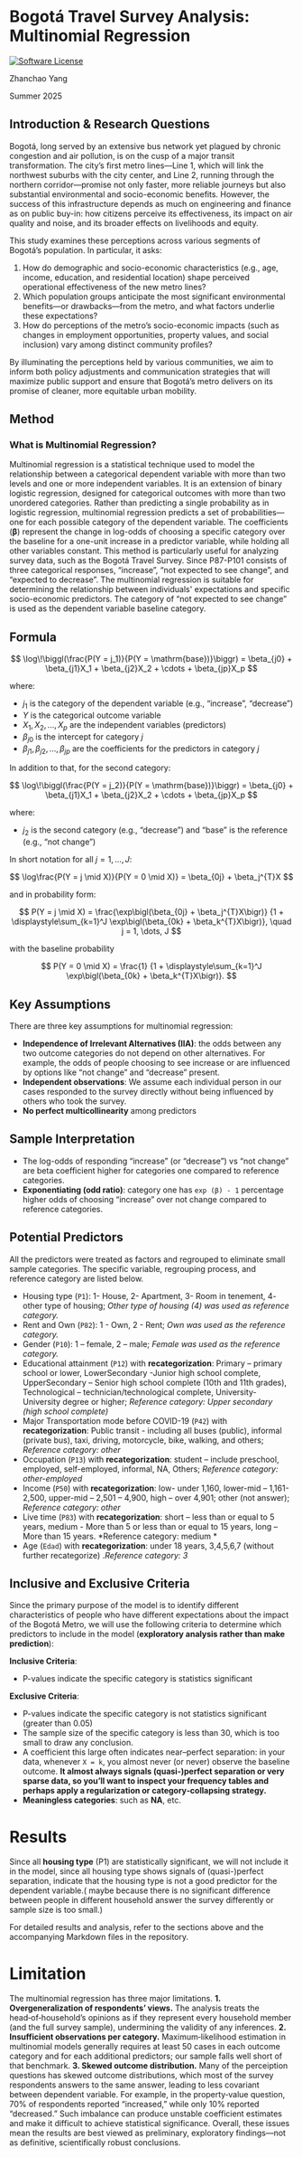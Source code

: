 # Bogotá Travel Survey Analysis: Multinomial Regression
[![Software License](https://img.shields.io/badge/license-MIT-green.svg)](LICENSE)

Zhanchao Yang

Summer 2025

## Introduction & Research Questions

Bogotá, long served by an extensive bus network yet plagued by chronic congestion and air pollution, is on the cusp of a major transit transformation. The city’s first metro lines—Line 1, which will link the northwest suburbs with the city center, and Line 2, running through the northern corridor—promise not only faster, more reliable journeys but also substantial environmental and socio-economic benefits. However, the success of this infrastructure depends as much on engineering and finance as on public buy-in: how citizens perceive its effectiveness, its impact on air quality and noise, and its broader effects on livelihoods and equity.

This study examines these perceptions across various segments of Bogotá’s population. In particular, it asks:

1. How do demographic and socio-economic characteristics (e.g., age, income, education, and residential location) shape perceived operational effectiveness of the new metro lines?
2. Which population groups anticipate the most significant environmental benefits—or drawbacks—from the metro, and what factors underlie these expectations?
3. How do perceptions of the metro’s socio-economic impacts (such as changes in employment opportunities, property values, and social inclusion) vary among distinct community profiles?

By illuminating the perceptions held by various communities, we aim to inform both policy adjustments and communication strategies that will maximize public support and ensure that Bogotá’s metro delivers on its promise of cleaner, more equitable urban mobility.

## Method

### What is Multinomial Regression?

Multinomial regression is a statistical technique used to model the relationship between a categorical dependent variable with more than two levels and one or more independent variables. It is an extension of binary logistic regression, designed for categorical outcomes with more than two unordered categories. Rather than predicting a single probability as in logistic regression, multinomial regression predicts a set of probabilities—one for each possible category of the dependent variable. The coefficients (**β**) represent the change in log-odds of choosing a specific category over the baseline for a one-unit increase in a predictor variable, while holding all other variables constant. This method is particularly useful for analyzing survey data, such as the Bogotá Travel Survey.
Since P87-P101 consists of three categorical responses, “increase”, “not expected to see change”, and “expected to decrease”. The multinomial regression is suitable for determining the relationship between individuals' expectations and specific socio-economic predictors. The category of “not expected to see change” is used as the dependent variable baseline category.

## Formula

$$
\log\!\biggl(\frac{P(Y = j_1)}{P(Y = \mathrm{base})}\biggr)
= \beta_{j0} + \beta_{j1}X_1 + \beta_{j2}X_2 + \cdots + \beta_{jp}X_p
$$

where:

- $j_1$ is the category of the dependent variable (e.g., “increase”, “decrease”)
- $Y$ is the categorical outcome variable
- $X_1, X_2, \ldots, X_p$ are the independent variables (predictors)
- $\beta_{j0}$ is the intercept for category $j$
- $\beta_{j1}, \beta_{j2}, \ldots, \beta_{jp}$ are the coefficients for the predictors in category $j$

In addition to that, for the second category:

$$
\log\!\biggl(\frac{P(Y = j_2)}{P(Y = \mathrm{base})}\biggr)
= \beta_{j0} + \beta_{j1}X_1 + \beta_{j2}X_2 + \cdots + \beta_{jp}X_p
$$

where:

- $j_2$ is the second category (e.g., “decrease”) and “base” is the reference (e.g., “not change”)

In short notation for all $j=1,\dots,J$:

$$
\log\frac{P(Y = j \mid X)}{P(Y = 0 \mid X)}
= \beta_{0j} + \beta_j^{T}X
$$

and in probability form:

$$
P(Y = j \mid X)
= \frac{\exp\bigl(\beta_{0j} + \beta_j^{T}X\bigr)}
       {1 + \displaystyle\sum_{k=1}^J \exp\bigl(\beta_{0k} + \beta_k^{T}X\bigr)},
\quad j = 1, \dots, J
$$

with the baseline probability

$$
P(Y = 0 \mid X)
= \frac{1}
       {1 + \displaystyle\sum_{k=1}^J \exp\bigl(\beta_{0k} + \beta_k^{T}X\bigr)}.
$$


## Key Assumptions
There are three key assumptions for multinomial regression:

- **Independence of Irrelevant Alternatives (IIA)**: the odds between any two outcome categories do not depend on other alternatives. For example, the odds of people choosing to see increase or are influenced by options like “not change” and “decrease” present.
- **Independent observations**: We assume each individual person in our cases responded to the survey directly without being influenced by others who took the survey.
- **No perfect multicollinearity** among predictors

## Sample Interpretation

- The log-odds of responding “increase” (or “decrease”) vs “not change” are beta coefficient higher for categories one compared to reference categories.
- **Exponentiating (odd ratio)**: category one has `exp (β) - 1` percentage higher odds of choosing “increase” over not change compared to reference categories.

## Potential Predictors

All the predictors were treated as factors and regrouped to eliminate small sample categories. The specific variable, regrouping process, and reference category are listed below.

- Housing type (`P1`): 1- House, 2- Apartment, 3- Room in tenement, 4- other type of housing; *Other type of housing (4) was used as reference category.*
- Rent and Own (`P82`): 1 - Own, 2 - Rent; *Own was used as the reference category.*
- Gender (`P10`): 1 – female, 2 – male; *Female was used as the reference category.*
- Educational attainment (`P12`) with **recategorization**: Primary – primary school or lower, LowerSecondary -Junior high school complete, UpperSecondary – Senior high school complete (10th and 11th grades), Technological – technician/technological complete, University- University degree or higher; *Reference category: Upper secondary (high school complete)*
- Major Transportation mode before COVID-19 (`P42`) with **recategorization**: Public transit - including all buses (public), informal (private bus), taxi, driving, motorcycle, bike, walking, and others; *Reference category: other*
- Occupation (`P13`) with **recategorization**: student – include preschool, employed, self-employed, informal, NA, Others; *Reference category: other-employed*
- Income (`P50`) with **recategorization**: low- under 1,160, lower-mid – 1,161-2,500, upper-mid – 2,501 – 4,900, high – over 4,901; other (not answer); *Reference category: other*
- Live time (`P83`) with **recategorization**: short – less than or equal to 5 years, medium - More than 5 or less than or equal to 15 years, long – More than 15 years. *Reference category: medium *
- Age (`Edad`) with **recategorization**: under 18 years, 3,4,5,6,7 (without further recategorize) .*Reference category: 3*

## Inclusive and Exclusive Criteria

Since the primary purpose of the model is to identify different characteristics of people who have different expectations about the impact of the Bogotá Metro, we will use the following criteria to determine which predictors to include in the model (**exploratory analysis rather than make prediction**):

**Inclusive Criteria**:

- P-values indicate the specific category is statistics significant

**Exclusive Criteria**:

- P-values indicate the specific category is not statistics significant (greater than 0.05)
- The sample size of the specific category is less than 30, which is too small to draw any conclusion.
- A coefficient this large often indicates near–perfect separation: in your data, whenever `X = k`, you almost never (or never) observe the baseline outcome. **It almost always signals (quasi-)perfect separation or very sparse data, so you’ll want to inspect your frequency tables and perhaps apply a regularization or category‐collapsing strategy.**
- **Meaningless categories**: such as **NA**, etc.

# Results

Since all **housing type** (P1) are statistically significant, we will not include it in the model, since all housing type shows signals of (quasi-)perfect separation, indicate that the housing type is not a good predictor for the dependent variable.( maybe because there is no significant difference between people in different household answer the survey differently or sample size is too small.)

For detailed results and analysis, refer to the sections above and the accompanying Markdown files in the repository.

# Limitation

The multinomial regression has three major limitations.
**1. Overgeneralization of respondents’ views.** The analysis treats the head‑of‑household’s opinions as if they represent every household member (and the full survey sample), undermining the validity of any inferences.
**2. Insufficient observations per category.** Maximum‑likelihood estimation in multinomial models generally requires at least 50 cases in each outcome category and for each additional predictors; our sample falls well short of that benchmark.
**3. Skewed outcome distribution.** Many of the perceiption questions has skewed outcome distributions, which most of the survey respondents answers to the same answer, leading to less covariant between dependent variable. For example, in the property‑value question, 70% of respondents reported “increased,” while only 10% reported “decreased.” Such imbalance can produce unstable coefficient estimates and make it difficult to achieve statistical significance.
Overall, these issues mean the results are best viewed as preliminary, exploratory findings—not as definitive, scientifically robust conclusions.
